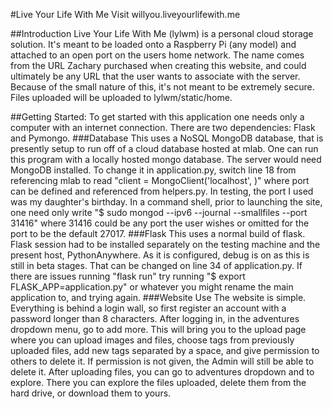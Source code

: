 #Live Your Life With Me
Visit willyou.liveyourlifewith.me

##Introduction
Live Your Life With Me (lylwm) is a personal cloud storage solution. It's meant to be loaded onto a Raspberry Pi (any model) and attached to an open port on the users home network. The name comes from the URL Zachary purchased when creating this website, and could ultimately be any URL that the user wants to associate with the server. Because of the small nature of this, it's not meant to be extremely secure. Files uploaded will be uploaded to lylwm/static/home.

##Getting Started:
To get started with this application one needs only a computer with an internet connection. There are two dependencies: Flask and Pymongo.
###Database
This uses a NoSQL MongoDB database, that is presently setup to run off of a cloud database hosted at mlab. One can run this program with a locally hosted mongo database. The server would need MongoDB installed. To change it in application.py, switch line 18 from referencing mlab to read "client = MongoClient('localhost', <port>)" where port can be defined and referenced from helpers.py. In testing, the port I used was my daughter's birthday. In a command shell, prior to launching the site, one need only write "$ sudo mongod --ipv6 --journal --smallfiles --port 31416" where 31416 could be any port the user wishes or omitted for the port to be the default 27017.
###Flask
This uses a normal build of flask. Flask session had to be installed separately on the testing machine and the present host, PythonAnywhere. As it is configured, debug is on as this is still in beta stages. That can be changed on line 34 of application.py. If there are issues running "flask run" try running "$ export FLASK_APP=application.py" or whatever you might rename the main application to, and trying again.
###Website Use
The website is simple. Everything is behind a login wall, so first register an account with a password longer than 8 characters. After logging in, in the adventures dropdown menu, go to add more. This will bring you to the upload page where you can upload images and files, choose tags from previously uploaded files, add new tags separated by a space, and give permission to others to delete it. If permission is not given, the Admin will still be able to delete it. After uploading files, you can go to adventures dropdown and to explore. There you can explore the files uploaded, delete them from the hard drive, or download them to yours.